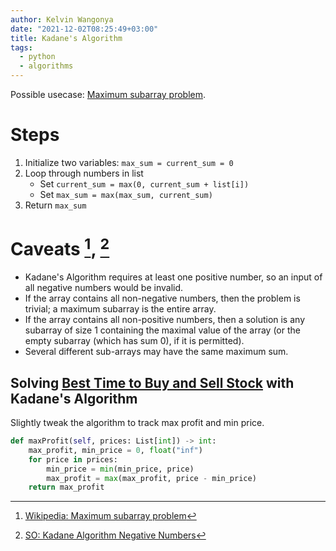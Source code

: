 ```yaml
---
author: Kelvin Wangonya
date: "2021-12-02T08:25:49+03:00"
title: Kadane's Algorithm
tags:
  - python
  - algorithms
---
```


Possible usecase: [Maximum subarray
problem](https://en.wikipedia.org/wiki/Maximum_subarray_problem).

# Steps

1.  Initialize two variables: `max_sum = current_sum = 0`
2.  Loop through numbers in list
    - Set `current_sum = max(0, current_sum + list[i])`
    - Set `max_sum = max(max_sum, current_sum)`
3.  Return `max_sum`

# Caveats [^1], [^2]

- Kadane\'s Algorithm requires at least one positive number, so an
  input of all negative numbers would be invalid.
- If the array contains all non-negative numbers, then the problem is
  trivial; a maximum subarray is the entire array.
- If the array contains all non-positive numbers, then a solution is
  any subarray of size 1 containing the maximal value of the array (or
  the empty subarray (which has sum 0), if it is permitted).
- Several different sub-arrays may have the same maximum sum.

## Solving [Best Time to Buy and Sell Stock](https://leetcode.com/problems/best-time-to-buy-and-sell-stock/) with Kadane\'s Algorithm

Slightly tweak the algorithm to track max profit and min price.

```python
def maxProfit(self, prices: List[int]) -> int:
    max_profit, min_price = 0, float("inf")
    for price in prices:
        min_price = min(min_price, price)
        max_profit = max(max_profit, price - min_price)
    return max_profit
```

[^1]:
    [Wikipedia: Maximum subarray
    problem](https://en.wikipedia.org/wiki/Maximum_subarray_problem)

[^2]:
    [SO: Kadane Algorithm Negative
    Numbers](https://stackoverflow.com/questions/9942228/kadane-algorithm-negative-numbers)
